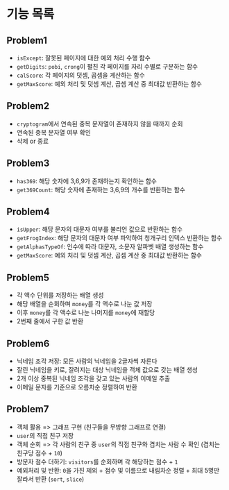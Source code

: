 # 기능 목록

## Problem1

- `isExcept`: 잘못된 페이지에 대한 예외 처리 수행 함수
- `getDigits`: `pobi`, `crong`이 펼친 각 페이지를 자리 수별로 구분하는 함수
- `calScore`: 각 페이지의 덧셈, 곱셈을 계산하는 함수
- `getMaxScore`: 예외 처리 및 덧셈 계산, 곱셈 계산 중 최대값 반환하는 함수

## Problem2

- `cryptogram`에서 연속된 중복 문자열이 존재하지 않을 때까지 순회
- 연속된 중복 문자열 여부 확인
- 삭제 or 종료

## Problem3

- `has369`: 해당 숫자에 3,6,9가 존재하는지 확인하는 함수
- `get369Count`: 해당 숫자에 존재하는 3,6,9의 개수를 반환하는 함수

## Problem4

- `isUpper`: 해당 문자의 대문자 여부를 불리언 값으로 반환하는 함수
- `getFrogIndex`: 해당 문자의 대문자 여부 파악하여 청개구리 인덱스 반환하는 함수
- `getAlphasTypeOf`: 인수에 따라 대문자, 소문자 알파벳 배열 생성하는 함수
- `getMaxScore`: 예외 처리 및 덧셈 계산, 곱셈 계산 중 최대값 반환하는 함수

## Problem5

- 각 액수 단위를 저장하는 배열 생성
- 해당 배열을 순회하며 `money`를 각 액수로 나눈 값 저장
- 이후 `money`를 각 액수로 나눈 나머지를 `money`에 재할당
- 2번째 줄에서 구한 값 반환

## Problem6

- 닉네임 조각 저장: 모든 사람의 닉네임을 2글자씩 자른다
- 잘린 닉네임을 키로, 잘려지는 대상 닉네임을 객체 값으로 갖는 배열 생성
- 2개 이상 중복된 닉네임 조각을 갖고 있는 사람의 이메일 추출
- 이메일 문자를 기준으로 오름차순 정렬하여 반환

## Problem7

- 객체 활용 => 그래프 구현 (친구들을 무방향 그래프로 연결)
- `user`의 직접 친구 저장
- 객체 순회 => 각 사람의 친구 중 `user`의 직접 친구와 겹치는 사람 수 확인 (겹치는 친구당 점수 + `10`)
- 방문자 점수 더하기: `visitors`를 순회하며 각 해당하는 점수 + `1`
- 예외처리 및 반환: `0`을 가진 제외 + 점수 및 이름으로 내림차순 정렬 + 최대 5명만 잘라서 반환 (`sort`, `slice`)
